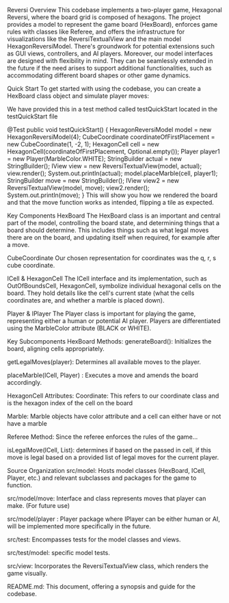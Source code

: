 Reversi
Overview
This codebase implements a two-player game, Hexagonal Reversi, where the board grid is composed of hexagons. The project provides a model to represent the game board (HexBoard), enforces game rules with classes like Referee, and offers the infrastructure for visualizations like the ReversiTextualView and the main model HexagonReversiModel. There's groundwork for potential extensions such as GUI views, controllers, and AI players. Moreover, our model interfaces are designed with flexibility in mind. They can be seamlessly extended in the future if the need arises to support additional functionalities, such as accommodating different board shapes or other game dynamics.

Quick Start
To get started with using the codebase, you can create a HexBoard class object and simulate player moves:

We have provided this in a test method called testQuickStart located in the testQuickStart file

  @Test
public void testQuickStart() {
        HexagonReversiModel model = new HexagonReversiModel(4);
        CubeCoordinate coordinateOfFirstPlacement = new CubeCoordinate(1, -2, 1);
        HexagonCell cell = new HexagonCell(coordinateOfFirstPlacement, Optional.empty());
        Player player1 = new Player(MarbleColor.WHITE);
        StringBuilder actual = new StringBuilder();
        IView view = new ReversiTextualView(model, actual);
        view.render();
        System.out.println(actual);
        model.placeMarble(cell, player1);
        StringBuilder move = new StringBuilder();
        IView view2 = new ReversiTextualView(model, move);
        view2.render();
        System.out.println(move);
        }
This will show you how we rendered the board and that the move function works as intended, flipping a tile as expected.

Key Components
HexBoard
The HexBoard class is an important and central part of the model, controlling the board state, and determining things that a board should determine. This includes things such as what legal moves there are on the board, and updating itself when required, for example after a move.

CubeCoordinate
Our chosen representation for coordinates was the q, r, s cube coordinate.

ICell & HexagonCell
The ICell interface and its implementation, such as OutOfBoundsCell, HexagonCell, symbolize individual hexagonal cells on the board. They hold details like the cell's current state (what the cells coordinates are, and whether a marble is placed down).

Player & IPlayer
The Player class is important for playing the game, representing either a human or potential AI player. Players are differentiated using the MarbleColor attribute (BLACK or WHITE).

Key Subcomponents
HexBoard Methods:
generateBoard(): Initializes the board, aligning cells appropriately.

getLegalMoves(player): Determines all available moves to the player.

placeMarble(ICell, Player) : Executes a move and amends the board accordingly.

HexagonCell Attributes:
Coordinate: This refers to our coordinate class and is the hexagon index of the cell on the board

Marble: Marble objects have color attribute and a cell can either have or not have a marble

Referee Method:
Since the referee enforces the rules of the game...

isLegalMove(ICell, List): determines if based on the passed in cell, if this move is legal based on a provided list of legal moves for the current player.

Source Organization
src/model: Hosts model classes (HexBoard, ICell, Player, etc.) and relevant subclasses and packages for the game to function.

src/model/move: Interface and class represents moves that player can make. (For future use)

src/model/player : Player package where IPlayer can be either human or AI, will be implemented more specifically in the future.

src/test: Encompasses tests for the model classes and views.

src/test/model: specific model tests.

src/view: Incorporates the ReversiTextualView class, which renders the game visually.

README.md: This document, offering a synopsis and guide for the codebase.
